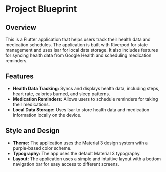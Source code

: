 # Project Blueprint

## Overview

This is a Flutter application that helps users track their health data and medication schedules. The application is built with Riverpod for state management and uses Isar for local data storage. It also includes features for syncing health data from Google Health and scheduling medication reminders.

## Features

*   **Health Data Tracking:** Syncs and displays health data, including steps, heart rate, calories burned, and sleep patterns.
*   **Medication Reminders:** Allows users to schedule reminders for taking their medications.
*   **Local Data Storage:** Uses Isar to store health data and medication information locally on the device.

## Style and Design

*   **Theme:** The application uses the Material 3 design system with a purple-based color scheme.
*   **Typography:** The app uses the default Material 3 typography.
*   **Layout:** The application uses a simple and intuitive layout with a bottom navigation bar for easy access to different screens.
